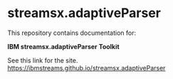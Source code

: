 # streamsx.adaptiveParser

This repository contains documentation for:

**IBM streamsx.adaptiveParser Toolkit**

See this link for the site. https://ibmstreams.github.io/streamsx.adaptiveParser
